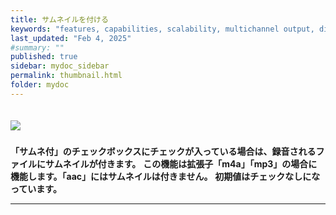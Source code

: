 ```yaml
---
title: サムネイルを付ける 
keywords: "features, capabilities, scalability, multichannel output, dita, hats, comparison, benefits"
last_updated: "Feb 4, 2025"
#summary: ""
published: true
sidebar: mydoc_sidebar
permalink: thumbnail.html
folder: mydoc
---
```

　　　          　　　　　　           
<img src="https://github.com/user-attachments/assets/d957036f-10ea-4717-8de3-7ee35e5f2b74">
#####
**「サムネ付」のチェックボックスにチェックが入っている場合は、録音されるファイルにサムネイルが付きます。**
**この機能は拡張子「m4a」「mp3」の場合に機能します。「aac」にはサムネイルは付きません。**
**初期値はチェックなしになっています。**



*** 
 <link rel="shortcut icon" type="image/x-icon" href="https://avatars.githubusercontent.com/u/46049273?v=4">
 <meta name="twitter:image:src" content="https://avatars.githubusercontent.com/u/46049273?v=4">
